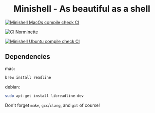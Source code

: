 <br>
<div align="center">
  <h1>Minishell - As beautiful as a shell</h1>
</div>

[![Minishell MacOs compile check CI](https://github.com/xvoorvaa/minishell/actions/workflows/macos_compilation%20copy.yml/badge.svg)](https://github.com/xvoorvaa/minishell/actions/workflows/macos_compilation%20copy.yml)

[![CI Norminette](https://github.com/xvoorvaa/minishell/actions/workflows/norminette.yml/badge.svg)](https://github.com/xvoorvaa/minishell/actions/workflows/norminette.yml)
  
[![Minishell Ubuntu compile check CI](https://github.com/xvoorvaa/minishell/actions/workflows/ubuntu_compilation.yml/badge.svg)](https://github.com/xvoorvaa/minishell/actions/workflows/ubuntu_compilation.yml)

## Dependencies

mac:
```sh
brew install readline
```

debian:
```sh
sudo apt-get install libreadline-dev
```

Don't forget `make`, `gcc`/`clang`, and `git` of course!

